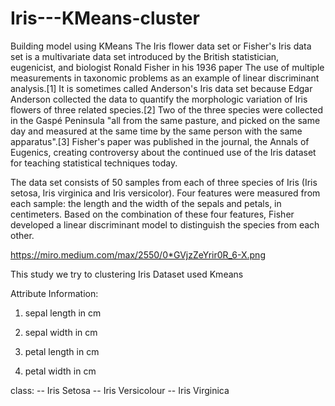 # Iris---KMeans-cluster
Building model using KMeans
The Iris flower data set or Fisher's Iris data set is a multivariate data set introduced by the British statistician, eugenicist, and biologist Ronald Fisher in his 1936 paper The use of multiple measurements in taxonomic problems as an example of linear discriminant analysis.[1] It is sometimes called Anderson's Iris data set because Edgar Anderson collected the data to quantify the morphologic variation of Iris flowers of three related species.[2] Two of the three species were collected in the Gaspé Peninsula "all from the same pasture, and picked on the same day and measured at the same time by the same person with the same apparatus".[3] Fisher's paper was published in the journal, the Annals of Eugenics, creating controversy about the continued use of the Iris dataset for teaching statistical techniques today.

The data set consists of 50 samples from each of three species of Iris (Iris setosa, Iris virginica and Iris versicolor). Four features were measured from each sample: the length and the width of the sepals and petals, in centimeters. Based on the combination of these four features, Fisher developed a linear discriminant model to distinguish the species from each other.

https://miro.medium.com/max/2550/0*GVjzZeYrir0R_6-X.png

This study we try to clustering Iris Dataset used Kmeans

Attribute Information:

1. sepal length in cm

2. sepal width in cm

3. petal length in cm

4. petal width in cm


class: -- Iris Setosa -- Iris Versicolour -- Iris Virginica
